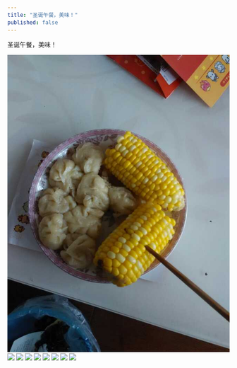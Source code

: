 ```yaml
---
title: "圣诞午餐，美味！"
published: false
---
```

圣诞午餐，美味！

![](./1.jpg)
![](./2.jpg)
![](./3.jpg)
![](./4.jpg)
![](./5.jpg)
![](./6.jpg)
![](./7.jpg)
![](./8.jpg)
![](./9.jpg)
